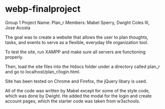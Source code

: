 # webp-finalproject

Group 1
Project Name: Plan_r
Members: Mabel Sperry, Dwight Coles III, Jose Acosta

The goal was to create a website that allows the user to plan thoughts, tasks, and events to serve as a flexible, everyday life organization tool.

To test the site, run XAMPP and make sure all servers are functioning properly.

Then, load the site files into the htdocs folder under a directory called plan_r and go to localhost/plan_r/login.html.

Site has been tested on Chrome and Firefox, the jQuery libary is used.

All of the code was written by Mabel except for some of the style code, which was done by Dwight.
He added the modal for the login and create account pages, which the starter code was taken from w3schools.